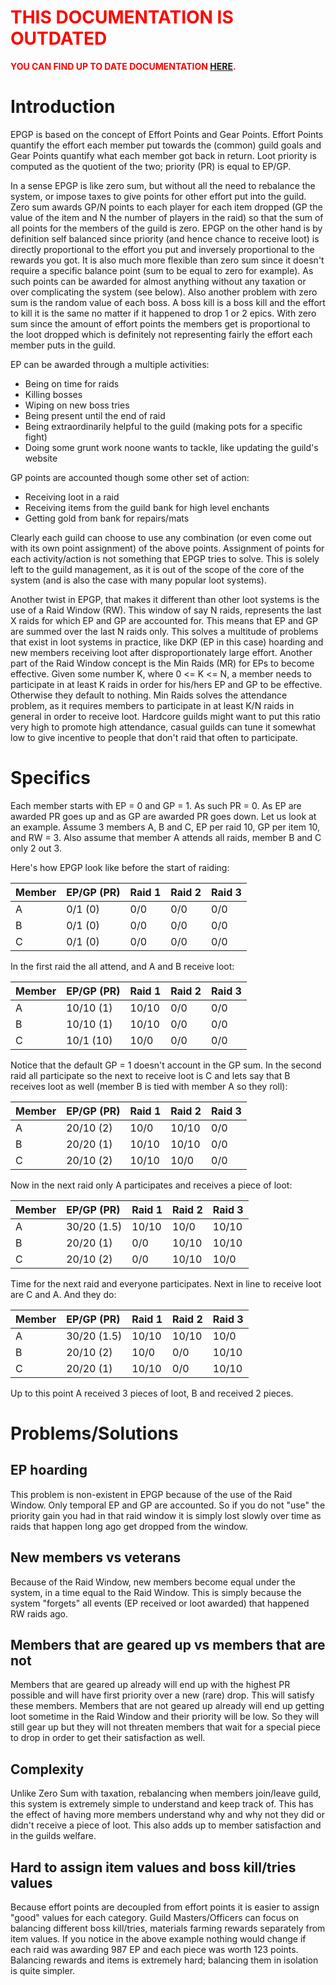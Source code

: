 <font color='#f00'>
<h1><b>THIS DOCUMENTATION IS OUTDATED</b></h1>

<b>YOU CAN FIND UP TO DATE DOCUMENTATION <a href='WhatIsEPGP_v2.md'>HERE</a>.</b>
</font>

# Introduction #

EPGP is based on the concept of Effort Points and Gear Points. Effort Points quantify the effort each member put towards the (common) guild goals and Gear Points quantify what each member got back in return. Loot priority is computed as the quotient of the two; priority (PR) is equal to EP/GP.

In a sense EPGP is like zero sum, but without all the need to rebalance the system, or impose taxes to give points for other effort put into the guild. Zero sum awards GP/N points to each player for each item dropped (GP the value of the item and N the number of players in the raid) so that the sum of all points for the members of the guild is zero. EPGP on the other hand is by definition self balanced since priority (and hence chance to receive loot) is directly proportional to the effort you put and inversely proportional to the rewards you got. It is also much more flexible than zero sum since it doesn't require a specific balance point (sum to be equal to zero for example). As such points can be awarded for almost anything without any taxation or over complicating the system (see below). Also another problem with zero sum is the random value of each boss. A boss kill is a boss kill and the effort to kill it is the same no matter if it happened to drop 1 or 2 epics. With zero sum since the amount of effort points the members get is proportional to the loot dropped which is definitely not representing fairly the effort each member puts in the guild.

EP can be awarded through a multiple activities:

  * Being on time for raids
  * Killing bosses
  * Wiping on new boss tries
  * Being present until the end of raid
  * Being extraordinarily helpful to the guild (making pots for a specific fight)
  * Doing some grunt work noone wants to tackle, like updating the guild's website

GP points are accounted though some other set of action:

  * Receiving loot in a raid
  * Receiving items from the guild bank for high level enchants
  * Getting gold from bank for repairs/mats

Clearly each guild can choose to use any combination (or even come out with its own point assignment) of the above points. Assignment of points for each activity/action is not something that EPGP tries to solve. This is solely left to the guild management, as it is out of the scope of the core of the system (and is also the case with many popular loot systems).

Another twist in EPGP, that makes it different than other loot systems is the use of a Raid Window (RW). This window of say N raids, represents the last X raids for which EP and GP are accounted for. This means that EP and GP are summed over the last N raids only. This solves a multitude of problems that exist in loot systems in practice, like DKP (EP in this case) hoarding and new members receiving loot after disproportionately large effort. Another part of the Raid Window concept is the Min Raids (MR) for EPs to become effective. Given some number K, where 0 <= K <= N, a member needs to participate in at least K raids in order for his/hers EP and GP to be effective. Otherwise they default to nothing. Min Raids solves the attendance problem, as it requires members to participate in at least K/N raids in general in order to receive loot. Hardcore guilds might want to put this ratio very high to promote high attendance, casual guilds can tune it somewhat low to give incentive to people that don't raid that often to participate.

# Specifics #

Each member starts with EP = 0 and GP = 1. As such PR = 0. As EP are awarded PR goes up and as GP are awarded PR goes down. Let us look at an example. Assume 3 members A, B and C, EP per raid 10, GP per item 10, and RW = 3. Also assume that member A attends all raids, member B and C only 2 out 3.

Here's how EPGP look like before the start of raiding:

|**Member**| **EP/GP (PR)** | **Raid 1** | **Raid 2** | **Raid 3** |
|:---------|:---------------|:-----------|:-----------|:-----------|
| A        | 0/1 (0)        | 0/0        | 0/0        | 0/0        |
| B        | 0/1 (0)        | 0/0        | 0/0        | 0/0        |
| C        | 0/1 (0)        | 0/0        | 0/0        | 0/0        |

In the first raid the all attend, and A and B receive loot:

| **Member** | **EP/GP (PR)** | **Raid 1** | **Raid 2** | **Raid 3** |
|:-----------|:---------------|:-----------|:-----------|:-----------|
| A          | 10/10 (1)      | 10/10      | 0/0        | 0/0        |
| B          | 10/10 (1)      | 10/10      | 0/0        | 0/0        |
| C          | 10/1 (10)      | 10/0       | 0/0        | 0/0        |

Notice that the default GP = 1 doesn't account in the GP sum. In the second raid all participate so the next to receive loot is C and lets say that B receives loot as well (member B is tied with member A so they roll):

| **Member** | **EP/GP (PR)** | **Raid 1** | **Raid 2** | **Raid 3** |
|:-----------|:---------------|:-----------|:-----------|:-----------|
| A          | 20/10 (2)      | 10/0       | 10/10      | 0/0        |
| B          | 20/20 (1)      | 10/10      | 10/10      | 0/0        |
| C          | 20/10 (2)      | 10/10      | 10/0       | 0/0        |

Now in the next raid only A participates and receives a piece of loot:

| **Member** | **EP/GP (PR)** | **Raid 1** | **Raid 2** | **Raid 3** |
|:-----------|:---------------|:-----------|:-----------|:-----------|
| A          | 30/20 (1.5)    | 10/10      | 10/0       | 10/10      |
| B          | 20/20  (1)     |  0/0       | 10/10      | 10/10      |
| C          | 20/10  (2)     |  0/0       | 10/10      | 10/0       |

Time for the next raid and everyone participates. Next in line to receive loot are C and A. And they do:

| **Member** | **EP/GP  (PR)** | **Raid 1** | **Raid 2** | **Raid 3** |
|:-----------|:----------------|:-----------|:-----------|:-----------|
| A          | 30/20 (1.5)     | 10/10      | 10/10      | 10/0       |
| B          | 20/10  (2)      | 10/0       |  0/0       | 10/10      |
| C          | 20/20  (1)      | 10/10      |  0/0       | 10/10      |

Up to this point A received 3 pieces of loot, B and received 2 pieces.

# Problems/Solutions #

## EP hoarding ##

This problem is non-existent in EPGP because of the use of the Raid Window. Only temporal EP and GP are accounted. So if you do not "use" the priority gain you had in that raid window it is simply lost slowly over time as raids that happen long ago get dropped from the window.

## New members vs veterans ##

Because of the Raid Window, new members become equal under the system, in a time equal to the Raid Window. This is simply because the system "forgets" all events (EP received or loot awarded) that happened RW raids ago.

## Members that are geared up vs members that are not ##

Members that are geared up already will end up with the highest PR possible and will have first priority over a new (rare) drop. This will satisfy these members. Members that are not geared up already will end up getting loot sometime in the Raid Window and their priority will be low. So they will still gear up but they will not threaten members that wait for a special piece to drop in order to get their satisfaction as well.

## Complexity ##

Unlike Zero Sum with taxation, rebalancing when members join/leave guild, this system is extremely simple to understand and keep track of. This has the effect of having more members understand why and why not they did or didn't receive a piece of loot. This also adds up to member satisfaction and in the guilds welfare.

## Hard to assign item values and boss kill/tries values ##

Because effort points are decoupled from effort points it is easier to assign "good" values for each category. Guild Masters/Officers can focus on balancing different boss kill/tries, materials farming rewards separately from item values. If you notice in the above example nothing would change if each raid was awarding 987 EP and each piece was worth 123 points. Balancing rewards and items is extremely hard; balancing them in isolation is quite simpler.